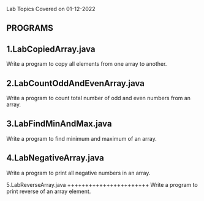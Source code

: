 Lab Topics Covered on 01-12-2022

PROGRAMS
---------
1.LabCopiedArray.java
----------------------
Write a program to copy all elements from one array to another.

2.LabCountOddAndEvenArray.java
-------------------------------
Write a program to count total number of odd and even numbers from an array.

3.LabFindMinAndMax.java
-----------------------
Write a program to find minimum and maximum of an array.

4.LabNegativeArray.java
-----------------------
Write a program to print all negative numbers in an array.

5.LabReverseArray.java
+++++++++++++++++++++++
Write a program to print reverse of an array element.
